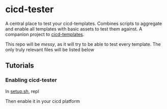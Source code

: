 # cicd-tester

A central place to test your cicd-templates. Combines scripts to aggregate and enable all templates with basic assets to test them against. A companion project to [cicd-templates](https://github.com/denperidge-redpencil/cicd-templates).

This repo will be *messy*, as it will try to be able to test every template. The only truly relevant files will be listed below

## Tutorials
### Enabling cicd-tester
In [setup.sh](setup.sh), repl

Then enable it in your cicd platform
